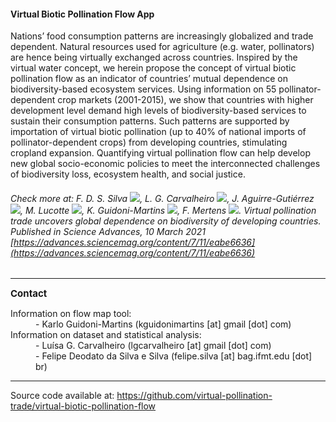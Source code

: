 #### Virtual Biotic Pollination Flow App

Nations’ food consumption patterns are increasingly globalized and trade
dependent. Natural resources used for agriculture (e.g. water, pollinators) are
hence being virtually exchanged across countries. Inspired by the virtual water
concept, we herein propose the concept of virtual biotic pollination flow as an
indicator of countries’ mutual dependence on biodiversity-based ecosystem
services. Using information on 55 pollinator-dependent crop markets
(2001-2015), we show that countries with higher development level demand high
levels of biodiversity-based services to sustain their consumption patterns.
Such patterns are supported by importation of virtual biotic pollination (up to
40% of national imports of pollinator-dependent crops) from developing
countries, stimulating cropland expansion. Quantifying virtual pollination flow
can help develop new global socio-economic policies to meet the interconnected
challenges of biodiversity loss, ecosystem health, and social justice.

###### Check more at: F. D. S. Silva [![](https://orcid.org/sites/default/files/images/orcid_16x16.png)](https://orcid.org/0000-0001-9445-9493), L. G. Carvalheiro [![](https://orcid.org/sites/default/files/images/orcid_16x16.png)](https://orcid.org/0000-0001-7655-979X), J. Aguirre-Gutiérrez [![](https://orcid.org/sites/default/files/images/orcid_16x16.png)](https://orcid.org/0000-0001-9190-3229), M. Lucotte [![](https://orcid.org/sites/default/files/images/orcid_16x16.png)](https://orcid.org/0000-0002-6360-2979), K. Guidoni-Martins [![](https://orcid.org/sites/default/files/images/orcid_16x16.png)](https://orcid.org/0000-0002-8458-8467), F. Mertens [![](https://orcid.org/sites/default/files/images/orcid_16x16.png)](https://orcid.org/0000-0002-1449-8140). *Virtual pollination trade uncovers global dependence on biodiversity of developing countries*. Published in *Science Advances*, 10 March 2021 [https://advances.sciencemag.org/content/7/11/eabe6636](https://advances.sciencemag.org/content/7/11/eabe6636)


---

<div style="text-align: left;">

<span style="font-weight: bold; font-size: 15px;">Contact</span> <br>

 <dl>
  <dt>Information on flow map tool:</dt>
    <dd>- Karlo Guidoni-Martins (kguidonimartins [at] gmail [dot] com)</dd>
  <dt>Information on dataset and statistical analysis:</dt>
    <dd>- Luísa G. Carvalheiro (lgcarvalheiro [at] gmail [dot] com)</dd>
    <dd>- Felipe Deodato da Silva e Silva (felipe.silva [at] bag.ifmt.edu [dot] br)</dd>
</dl>

</div>

---

Source code available at: https://github.com/virtual-pollination-trade/virtual-biotic-pollination-flow
